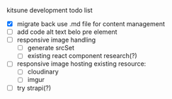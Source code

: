 kitsune development todo list

-  [x] migrate back use .md file for content management
-  [ ] add code alt text belo pre element
-  [ ] responsive image handling
   -  [ ] generate srcSet
   -  [ ] existing react component research(?)
-  [ ] responsive image hosting
       existing resource:
   -  [ ] cloudinary
   -  [ ] imgur
-  [ ] try strapi(?)
